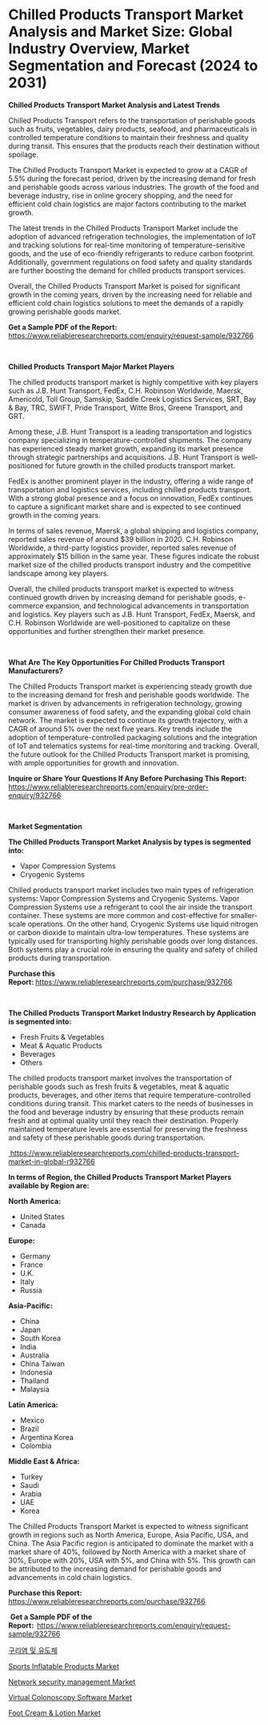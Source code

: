 <p><h1>Chilled Products Transport Market Analysis and Market Size: Global Industry Overview, Market Segmentation and Forecast (2024 to 2031)</h1></p><p><strong>Chilled Products Transport Market Analysis and Latest Trends</strong></p>
<p><p>Chilled Products Transport refers to the transportation of perishable goods such as fruits, vegetables, dairy products, seafood, and pharmaceuticals in controlled temperature conditions to maintain their freshness and quality during transit. This ensures that the products reach their destination without spoilage.</p><p>The Chilled Products Transport Market is expected to grow at a CAGR of 5.5% during the forecast period, driven by the increasing demand for fresh and perishable goods across various industries. The growth of the food and beverage industry, rise in online grocery shopping, and the need for efficient cold chain logistics are major factors contributing to the market growth.</p><p>The latest trends in the Chilled Products Transport Market include the adoption of advanced refrigeration technologies, the implementation of IoT and tracking solutions for real-time monitoring of temperature-sensitive goods, and the use of eco-friendly refrigerants to reduce carbon footprint. Additionally, government regulations on food safety and quality standards are further boosting the demand for chilled products transport services.</p><p>Overall, the Chilled Products Transport Market is poised for significant growth in the coming years, driven by the increasing need for reliable and efficient cold chain logistics solutions to meet the demands of a rapidly growing perishable goods market.</p></p>
<p><strong>Get a Sample PDF of the Report:&nbsp;</strong> <a href="https://www.reliableresearchreports.com/enquiry/request-sample/932766">https://www.reliableresearchreports.com/enquiry/request-sample/932766</a></p>
<p>&nbsp;</p>
<p><strong>Chilled Products Transport Major Market Players</strong></p>
<p><p>The chilled products transport market is highly competitive with key players such as J.B. Hunt Transport, FedEx, C.H. Robinson Worldwide, Maersk, Americold, Toll Group, Samskip, Saddle Creek Logistics Services, SRT, Bay & Bay, TRC, SWIFT, Pride Transport, Witte Bros, Greene Transport, and GRT.</p><p>Among these, J.B. Hunt Transport is a leading transportation and logistics company specializing in temperature-controlled shipments. The company has experienced steady market growth, expanding its market presence through strategic partnerships and acquisitions. J.B. Hunt Transport is well-positioned for future growth in the chilled products transport market.</p><p>FedEx is another prominent player in the industry, offering a wide range of transportation and logistics services, including chilled products transport. With a strong global presence and a focus on innovation, FedEx continues to capture a significant market share and is expected to see continued growth in the coming years.</p><p>In terms of sales revenue, Maersk, a global shipping and logistics company, reported sales revenue of around $39 billion in 2020. C.H. Robinson Worldwide, a third-party logistics provider, reported sales revenue of approximately $15 billion in the same year. These figures indicate the robust market size of the chilled products transport industry and the competitive landscape among key players.</p><p>Overall, the chilled products transport market is expected to witness continued growth driven by increasing demand for perishable goods, e-commerce expansion, and technological advancements in transportation and logistics. Key players such as J.B. Hunt Transport, FedEx, Maersk, and C.H. Robinson Worldwide are well-positioned to capitalize on these opportunities and further strengthen their market presence.</p></p>
<p>&nbsp;</p>
<p><strong>What Are The Key Opportunities For Chilled Products Transport Manufacturers?</strong></p>
<p><p>The Chilled Products Transport market is experiencing steady growth due to the increasing demand for fresh and perishable goods worldwide. The market is driven by advancements in refrigeration technology, growing consumer awareness of food safety, and the expanding global cold chain network. The market is expected to continue its growth trajectory, with a CAGR of around 5% over the next five years. Key trends include the adoption of temperature-controlled packaging solutions and the integration of IoT and telematics systems for real-time monitoring and tracking. Overall, the future outlook for the Chilled Products Transport market is promising, with ample opportunities for growth and innovation.</p></p>
<p><strong>Inquire or Share Your Questions If Any Before Purchasing This Report:</strong> <a href="https://www.reliableresearchreports.com/enquiry/pre-order-enquiry/932766">https://www.reliableresearchreports.com/enquiry/pre-order-enquiry/932766</a></p>
<p>&nbsp;</p>
<p><strong>Market Segmentation</strong></p>
<p><strong>The Chilled Products Transport Market Analysis by types is segmented into:</strong></p>
<p><ul><li>Vapor Compression Systems</li><li>Cryogenic Systems</li></ul></p>
<p><p>Chilled products transport market includes two main types of refrigeration systems: Vapor Compression Systems and Cryogenic Systems. Vapor Compression Systems use a refrigerant to cool the air inside the transport container. These systems are more common and cost-effective for smaller-scale operations. On the other hand, Cryogenic Systems use liquid nitrogen or carbon dioxide to maintain ultra-low temperatures. These systems are typically used for transporting highly perishable goods over long distances. Both systems play a crucial role in ensuring the quality and safety of chilled products during transportation.</p></p>
<p><strong>Purchase this Report:&nbsp;</strong><a href="https://www.reliableresearchreports.com/purchase/932766">https://www.reliableresearchreports.com/purchase/932766</a></p>
<p>&nbsp;</p>
<p><strong>The Chilled Products Transport Market Industry Research by Application is segmented into:</strong></p>
<p><ul><li>Fresh Fruits & Vegetables</li><li>Meat & Aquatic Products</li><li>Beverages</li><li>Others</li></ul></p>
<p><p>The chilled products transport market involves the transportation of perishable goods such as fresh fruits & vegetables, meat & aquatic products, beverages, and other items that require temperature-controlled conditions during transit. This market caters to the needs of businesses in the food and beverage industry by ensuring that these products remain fresh and at optimal quality until they reach their destination. Properly maintained temperature levels are essential for preserving the freshness and safety of these perishable goods during transportation.</p></p>
<p><a href="https://www.reliableresearchreports.com/chilled-products-transport-market-in-global-r932766">&nbsp;https://www.reliableresearchreports.com/chilled-products-transport-market-in-global-r932766</a></p>
<p><strong>In terms of Region, the Chilled Products Transport Market Players available by Region are:</strong></p>
<p>
    <p> <strong> North America: </strong>
        <ul>
            <li>United States</li>
            <li>Canada</li>
        </ul>
        </p> 
    <p> <strong> Europe: </strong>
        <ul>
            <li>Germany</li>
            <li>France</li>
            <li>U.K.</li>
            <li>Italy</li>
            <li>Russia</li>
        </ul>
        </p> 
    <p> <strong> Asia-Pacific: </strong>
        <ul>
            <li>China</li>
            <li>Japan</li>
            <li>South Korea</li>
            <li>India</li>
            <li>Australia</li>
            <li>China Taiwan</li>
            <li>Indonesia</li>
            <li>Thailand</li>
            <li>Malaysia</li>
        </ul>
        </p> 
    <p> <strong> Latin America: </strong>
        <ul>
            <li>Mexico</li>
            <li>Brazil</li>
            <li>Argentina Korea</li>
            <li>Colombia</li>
        </ul>
        </p> 
    <p> <strong> Middle East & Africa: </strong>
        <ul>
            <li>Turkey</li>
            <li>Saudi</li>
            <li>Arabia</li>
            <li>UAE</li>
            <li>Korea</li>
        </ul>
    </p>
    </p>
<p><p>The Chilled Products Transport Market is expected to witness significant growth in regions such as North America, Europe, Asia Pacific, USA, and China. The Asia Pacific region is anticipated to dominate the market with a market share of 40%, followed by North America with a market share of 30%, Europe with 20%, USA with 5%, and China with 5%. This growth can be attributed to the increasing demand for perishable goods and advancements in cold chain logistics.</p></p>
<p><strong>Purchase this Report: </strong><a href="https://www.reliableresearchreports.com/purchase/932766">https://www.reliableresearchreports.com/purchase/932766</a></p>
<p>&nbsp;<strong>Get a Sample PDF of the Report:&nbsp;&nbsp;</strong><a href="https://www.reliableresearchreports.com/enquiry/request-sample/932766">https://www.reliableresearchreports.com/enquiry/request-sample/932766</a></p>
<p><strong></strong></p>
<p><p><a href="https://github.com/mdmazharulnwr786/Market-Research-Report-List-2/blob/main/1072040108140.md">구리염 및 유도체</a></p><p><a href="https://github.com/guneycigdem35/Market-Research-Report-List-4/blob/main/sports-inflatable-products-market.md">Sports Inflatable Products Market</a></p><p><a href="https://medium.com/@alanernser/network-security-management-market-emerging-trends-and-future-prospects-for-period-from-2024-to-1d87757b091f">Network security management Market</a></p><p><a href="https://medium.com/@alanernser/global-virtual-colonoscopy-software-market-size-share-analysis-by-product-type-by-application-7d7663cb3ab1">Virtual Colonoscopy Software Market</a></p><p><a href="https://github.com/mabutironaldo/Market-Research-Report-List-6/blob/main/foot-cream-lotion-market.md">Foot Cream & Lotion Market</a></p></p>